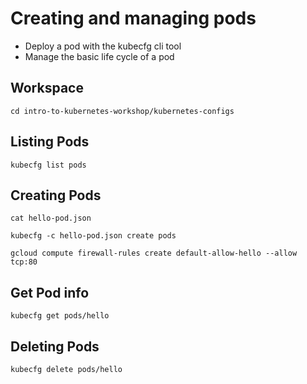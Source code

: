 # Creating and managing pods

* Deploy a pod with the kubecfg cli tool
* Manage the basic life cycle of a pod

## Workspace

```
cd intro-to-kubernetes-workshop/kubernetes-configs
```

## Listing Pods

```
kubecfg list pods
```

## Creating Pods

```
cat hello-pod.json
```

```
kubecfg -c hello-pod.json create pods
```

```
gcloud compute firewall-rules create default-allow-hello --allow tcp:80
```

## Get Pod info

```
kubecfg get pods/hello
```

## Deleting Pods

```
kubecfg delete pods/hello
```
